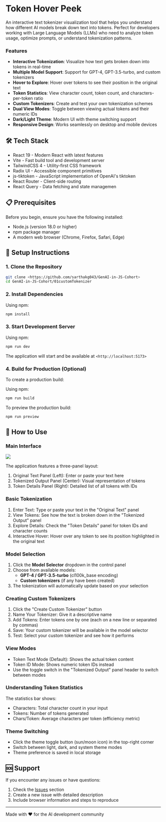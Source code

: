 # Token Hover Peek
An interactive text tokenizer visualization tool that helps you understand how different AI models break down text into tokens. Perfect for developers working with Large Language Models (LLMs) who need to analyze token usage, optimize prompts, or understand tokenization patterns.

### Features

- **Interactive Tokenization**: Visualize how text gets broken down into tokens in real-time
- **Multiple Model Support**: Support for GPT-4, GPT-3.5-turbo, and custom tokenizers
- **Hover to Explore**: Hover over tokens to see their position in the original text
- **Token Statistics**: View character count, token count, and characters-per-token ratio
- **Custom Tokenizers**: Create and test your own tokenization schemes
- **Dual View Modes**: Toggle between viewing actual tokens and their numeric IDs
- **Dark/Light Theme**: Modern UI with theme switching support
- **Responsive Design**: Works seamlessly on desktop and mobile devices

## 🛠️ Tech Stack

- React 19 - Modern React with latest features
- Vite - Fast build tool and development server
- TailwindCSS 4 - Utility-first CSS framework
- Radix UI - Accessible component primitives
- js-tiktoken - JavaScript implementation of OpenAI's tiktoken
- React Router - Client-side routing
- React Query - Data fetching and state managemen

## 📋 Prerequisites

Before you begin, ensure you have the following installed:

- Node.js (version 18.0 or higher)
- npm package manager
- A modern web browser (Chrome, Firefox, Safari, Edge)

## 🚀 Setup Instructions

### 1. Clone the Repository

```bash
git clone <https://github.com/sarthakg043/GenAI-in-JS-Cohort>
cd GenAI-in-JS-Cohort/01customTokenizer
```

### 2. Install Dependencies

Using npm:
```bash
npm install
```

### 3. Start Development Server

Using npm:
```bash
npm run dev
```

The application will start and be available at `<http://localhost:5173>`

### 4. Build for Production (Optional)


To create a production build:

Using npm:
```bash
npm run build
```

To preview the production build:
```bash
npm run preview
```

## 📖 How to Use

### Main Interface

![](https://res.cloudinary.com/daibyzipc/image/upload/v1755022851/Screenshot_2025-08-12_at_11.50.42_PM_lixd34.png)

The application features a three-panel layout:

1. Original Text Panel (Left): Enter or paste your text here
2. Tokenized Output Panel (Center): Visual representation of tokens
3. Token Details Panel (Right): Detailed list of all tokens with IDs

### Basic Tokenization

1. Enter Text: Type or paste your text in the "Original Text" panel
2. View Tokens: See how the text is broken down in the "Tokenized Output" panel
3. Explore Details: Check the "Token Details" panel for token IDs and character counts
4. Interactive Hover: Hover over any token to see its position highlighted in the original text

### Model Selection

1. Click the **Model Selector** dropdown in the control panel
2. Choose from available models:
   - **GPT-4 / GPT-3.5-turbo** (cl100k_base encoding)
   - **Custom tokenizers** (if any have been created)
3. The tokenization will automatically update based on your selection

### Creating Custom Tokenizers

1. Click the "Create Custom Tokenizer" button
2. Name Your Tokenizer: Give it a descriptive name
3. Add Tokens: Enter tokens one by one (each on a new line or separated by commas)
4. Save: Your custom tokenizer will be available in the model selector
5. Test: Select your custom tokenizer and see how it performs

### View Modes

- Token Text Mode (Default): Shows the actual token content
- Token ID Mode: Shows numeric token IDs instead
- Use the toggle switch in the "Tokenized Output" panel header to switch between modes

### Understanding Token Statistics
The statistics bar shows:

- Characters: Total character count in your input
- Tokens: Number of tokens generated
- Chars/Token: Average characters per token (efficiency metric)

### Theme Switching

- Click the theme toggle button (sun/moon icon) in the top-right corner
- Switch between light, dark, and system theme modes
- Theme preference is saved in local storage

## 🆘 Support

If you encounter any issues or have questions:

1. Check the [Issues]([https://github.com/sarthakg043/GenAI-in-JS-Cohort/issues](https://github.com/sarthakg043/GenAI-in-JS-Cohort)) section
2. Create a new issue with detailed description
3. Include browser information and steps to reproduce

---
Made with ❤️ for the AI development community